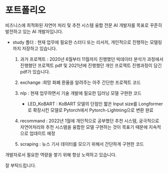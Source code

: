 # 포트폴리오

비즈니스에 최적화된 자연어 처리 및 추천 시스템 융합 전문 AI 개발자를 목표로 꾸준히 발전하고 있는 AI 개발자입니다.


* study 폴더 : 현재 업무에 필요한 스터디 또는 리서치, 개인적으로 진행하는 모델링까지 저장하고 있습니다.
    
    1. 과거 프로젝트 : 2020년 6월부터 11월까지 진행했던 빅데이터 분석가 과정에서 진행했던 프로젝트 pdf 및 2021년에 진행했던 개인 프로젝트 진행과정이 담긴 pdf가 있습니다.
    
    2. exchange :희망 화폐 환율을 알려주는 아주 간단한 프로젝트 코드
    
    3. nlp : 현재 업무하면서 기술 개발에 필요한 딥러닝 모델 구현한 코드
        - LED_KoBART : KoBART 모델의 단점인 짧은 Input size를 Longformer로 확장시킨 모델로 Pytorch에서 Pytorch-Lightning으로 변환 완료

    4. recommand : 2022년 1월에 개인적으로 공부했던 추천 시스템, 궁극적으로 자연어처리와 추천 시스템을 융합한 모델 구현하는 것이 목표기 때문에 지속적으로 업데이트 예정

    5. scraping : 뉴스 기사 데이터를 모으기 위해서 간단하게 구현한 코드


개발자로서 필요한 역량을 쌓기 위해 항상 노력하고 있습니다.

잘 부탁드립니다.
